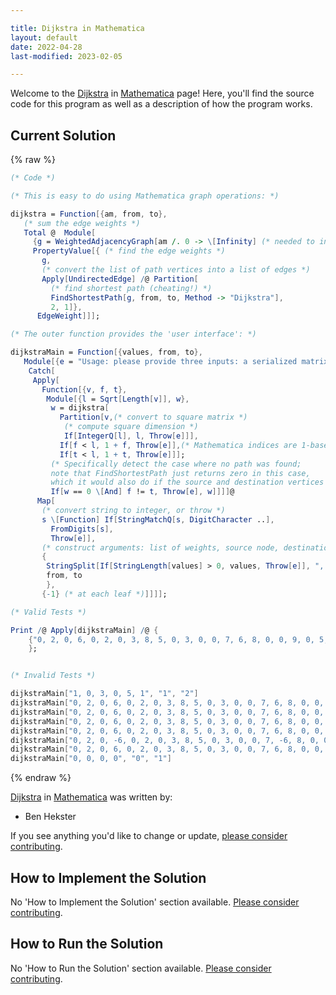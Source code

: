 ```yaml
---

title: Dijkstra in Mathematica
layout: default
date: 2022-04-28
last-modified: 2023-02-05

---
```


Welcome to the [Dijkstra](https://sampleprograms.io/projects/dijkstra) in [Mathematica](https://sampleprograms.io/languages/mathematica) page! Here, you'll find the source code for this program as well as a description of how the program works.

## Current Solution

{% raw %}

```mathematica
(* Code *)

(* This is easy to do using Mathematica graph operations: *)

dijkstra = Function[{am, from, to},
   (* sum the edge weights *)
   Total @  Module[
     {g = WeightedAdjacencyGraph[am /. 0 -> \[Infinity] (* needed to indicate no edge *)]},
     PropertyValue[{ (* find the edge weights *)
       g,
       (* convert the list of path vertices into a list of edges *)
       Apply[UndirectedEdge] /@ Partition[
         (* find shortest path (cheating!) *)
         FindShortestPath[g, from, to, Method -> "Dijkstra"],
         2, 1]},
      EdgeWeight]]];

(* The outer function provides the 'user interface': *)

dijkstraMain = Function[{values, from, to},
   Module[{e = "Usage: please provide three inputs: a serialized matrix, a source node and a destination node"},
    Catch[
     Apply[
       Function[{v, f, t},
        Module[{l = Sqrt[Length[v]], w},
         w = dijkstra[
           Partition[v,(* convert to square matrix *)
            (* compute square dimension *)
            If[IntegerQ[l], l, Throw[e]]],
           If[f < l, 1 + f, Throw[e]],(* Mathematica indices are 1-based *)
           If[t < l, 1 + t, Throw[e]]];
         (* Specifically detect the case where no path was found; 
         note that FindShortestPath just returns zero in this case, 
         which it would also do if the source and destination vertices are the same. *)
         If[w == 0 \[And] f != t, Throw[e], w]]]]@
      Map[
       (* convert string to integer, or throw *)
       s \[Function] If[StringMatchQ[s, DigitCharacter ..],
         FromDigits[s],
         Throw[e]],
       (* construct arguments: list of weights, source node, destination node *)
       {
        StringSplit[If[StringLength[values] > 0, values, Throw[e]], ", "],
        from, to
        },
       {-1} (* at each leaf *)]]]];

(* Valid Tests *)

Print /@ Apply[dijkstraMain] /@ {
    {"0, 2, 0, 6, 0, 2, 0, 3, 8, 5, 0, 3, 0, 0, 7, 6, 8, 0, 0, 9, 0, 5, 7, 9, 0", "0", "1"}
    };


(* Invalid Tests *)

dijkstraMain["1, 0, 3, 0, 5, 1", "1", "2"]
dijkstraMain["0, 2, 0, 6, 0, 2, 0, 3, 8, 5, 0, 3, 0, 0, 7, 6, 8, 0, 0, 9, 0, 5, 7, 9, 0", "0", ""]
dijkstraMain["0, 2, 0, 6, 0, 2, 0, 3, 8, 5, 0, 3, 0, 0, 7, 6, 8, 0, 0, 9, 0, 5, 7, 9, 0", "", ""]
dijkstraMain["0, 2, 0, 6, 0, 2, 0, 3, 8, 5, 0, 3, 0, 0, 7, 6, 8, 0, 0, 9, 0, 5, 7, 9, 0", "-1", "2"]
dijkstraMain["0, 2, 0, 6, 0, 2, 0, 3, 8, 5, 0, 3, 0, 0, 7, 6, 8, 0, 0, 9, 0, 5, 7, 9, 0", "1", "-2"]
dijkstraMain["0, 2, 0, -6, 0, 2, 0, 3, 8, 5, 0, 3, 0, 0, 7, -6, 8, 0, 0, 9, 0, 5, 7, 9, 0", "1", "2"]
dijkstraMain["0, 2, 0, 6, 0, 2, 0, 3, 8, 5, 0, 3, 0, 0, 7, 6, 8, 0, 0, 9, 0, 5, 7, 9, 0", "1", "10"]
dijkstraMain["0, 0, 0, 0", "0", "1"]
```

{% endraw %}

[Dijkstra](https://sampleprograms.io/projects/dijkstra) in [Mathematica](https://sampleprograms.io/languages/mathematica) was written by:

- Ben Hekster

If you see anything you'd like to change or update, [please consider contributing](https://github.com/TheRenegadeCoder/sample-programs).

## How to Implement the Solution

No 'How to Implement the Solution' section available. [Please consider contributing](https://github.com/TheRenegadeCoder/sample-programs-website).

## How to Run the Solution

No 'How to Run the Solution' section available. [Please consider contributing](https://github.com/TheRenegadeCoder/sample-programs-website).